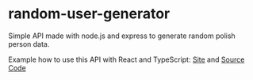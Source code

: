 # random-user-generator
Simple API made with node.js and express to generate random polish person data.

Example how to use this API with React and TypeScript: [Site](https://namqe-user-data-generator.netlify.app/) and [Source Code](https://github.com/naMqe-h/random-user-generator-client)
